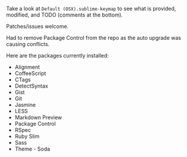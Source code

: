 Take a look at `Default (OSX).sublime-keymap` to see what is provided, modified, and TODO (comments at the bottom).

Patches/issues welcome.

Had to remove Package Control from the repo as the auto upgrade was causing conflicts.

Here are the packages currently installed:

- Alignment
- CoffeeScript
- CTags
- DetectSyntax
- Gist
- Git
- Jasmine
- LESS
- Markdown Preview
- Package Control
- RSpec
- Ruby Slim
- Sass
- Theme - Soda
